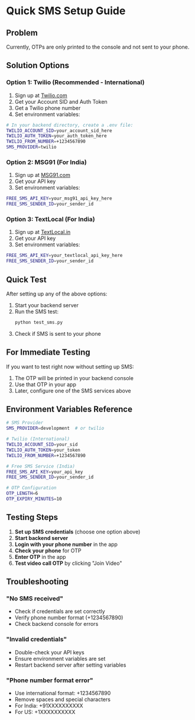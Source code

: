 # Quick SMS Setup Guide

## Problem
Currently, OTPs are only printed to the console and not sent to your phone.

## Solution Options

### Option 1: Twilio (Recommended - International)
1. Sign up at [Twilio.com](https://www.twilio.com/)
2. Get your Account SID and Auth Token
3. Get a Twilio phone number
4. Set environment variables:

```bash
# In your backend directory, create a .env file:
TWILIO_ACCOUNT_SID=your_account_sid_here
TWILIO_AUTH_TOKEN=your_auth_token_here
TWILIO_FROM_NUMBER=+1234567890
SMS_PROVIDER=twilio
```

### Option 2: MSG91 (For India)
1. Sign up at [MSG91.com](https://msg91.com/)
2. Get your API key
3. Set environment variables:

```bash
FREE_SMS_API_KEY=your_msg91_api_key_here
FREE_SMS_SENDER_ID=your_sender_id
```

### Option 3: TextLocal (For India)
1. Sign up at [TextLocal.in](https://www.textlocal.in/)
2. Get your API key
3. Set environment variables:

```bash
FREE_SMS_API_KEY=your_textlocal_api_key_here
FREE_SMS_SENDER_ID=your_sender_id
```

## Quick Test

After setting up any of the above options:

1. Start your backend server
2. Run the SMS test:
   ```bash
   python test_sms.py
   ```
3. Check if SMS is sent to your phone

## For Immediate Testing

If you want to test right now without setting up SMS:

1. The OTP will be printed in your backend console
2. Use that OTP in your app
3. Later, configure one of the SMS services above

## Environment Variables Reference

```bash
# SMS Provider
SMS_PROVIDER=development  # or twilio

# Twilio (International)
TWILIO_ACCOUNT_SID=your_sid
TWILIO_AUTH_TOKEN=your_token
TWILIO_FROM_NUMBER=+1234567890

# Free SMS Service (India)
FREE_SMS_API_KEY=your_api_key
FREE_SMS_SENDER_ID=your_sender_id

# OTP Configuration
OTP_LENGTH=6
OTP_EXPIRY_MINUTES=10
```

## Testing Steps

1. **Set up SMS credentials** (choose one option above)
2. **Start backend server**
3. **Login with your phone number** in the app
4. **Check your phone** for OTP
5. **Enter OTP** in the app
6. **Test video call OTP** by clicking "Join Video"

## Troubleshooting

### "No SMS received"
- Check if credentials are set correctly
- Verify phone number format (+1234567890)
- Check backend console for errors

### "Invalid credentials"
- Double-check your API keys
- Ensure environment variables are set
- Restart backend server after setting variables

### "Phone number format error"
- Use international format: +1234567890
- Remove spaces and special characters
- For India: +91XXXXXXXXXX
- For US: +1XXXXXXXXXX 
